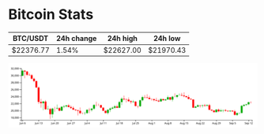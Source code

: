 # Bitcoin Stats

BTC/USDT|24h change|24h high|24h low|
|---|---|---|---|
|$22376.77|1.54%|$22627.00|$21970.43|

<img src="./chart.svg">
